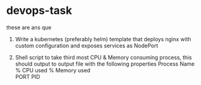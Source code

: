 # devops-task
these are ans que
1. Write a kubernetes (preferably helm) template that deploys nginx with custom configuration and exposes services as NodePort

2. Shell script to take third most CPU & Memory consuming process, this should output to output file with the following properties
Process Name 
% CPU  used 
% Memory used  
PORT 
PID

